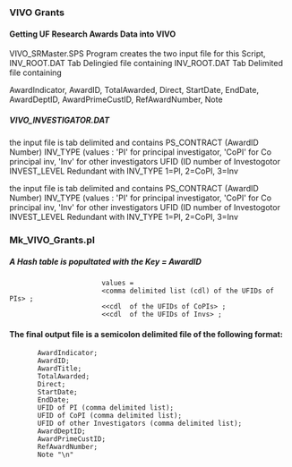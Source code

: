 
### VIVO Grants


#### Getting UF Research Awards Data into VIVO

VIVO_SRMaster.SPS Program creates the two input file for this Script,
INV_ROOT.DAT  Tab Delingied file containing
INV_ROOT.DAT  Tab Delimited file containing

AwardIndicator,
            AwardID,
            TotalAwarded,
            Direct,
            StartDate,
            EndDate,
            AwardDeptID,
            AwardPrimeCustID,
            RefAwardNumber,
            Note

#####   VIVO_INVESTIGATOR.DAT
   the input file is tab delimited and contains 
           PS_CONTRACT  (AwardID Number) 
           INV_TYPE  (values : 
                 'PI' for principal investigator, 
               'CoPI' for Co principal inv,
                'Inv' for other investigators
           UFID  (ID number of Investogotor
           INVEST_LEVEL Redundant with INV_TYPE  1=PI, 2=CoPI, 3=Inv

   the input file is tab delimited and contains 
          PS_CONTRACT  (AwardID Number) 
           INV_TYPE  (values : 
                'PI' for principal investigator, 
                'CoPI' for Co principal inv,
                'Inv' for other investigators
                 UFID  (ID number of Investogotor
                 INVEST_LEVEL Redundant with INV_TYPE  1=PI, 2=CoPI, 3=Inv

 
###   Mk_VIVO_Grants.pl  
#####    A Hash table is popultated with the Key = AwardID 
                           values =          
                           <comma delimited list (cdl) of the UFIDs of PIs> ; 
                           <<cdl  of the UFIDs of CoPIs> ; 
                           <<cdl  of the UFIDs of Invs> ;
 ####   The final output file is a semicolon delimited file of the following format:
           AwardIndicator;
           AwardID;
           AwardTitle;
           TotalAwarded;
           Direct;
           StartDate;
           EndDate;
           UFID of PI (comma delimited list);
           UFID of CoPI (comma delimited list);
           UFID of other Investigators (comma delimited list);
           AwardDeptID;
           AwardPrimeCustID;
           RefAwardNumber;
           Note "\n"

